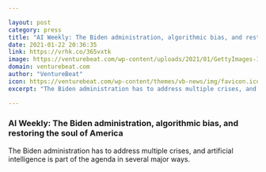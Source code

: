 ```yaml
---

layout: post
category: press
title: "AI Weekly: The Biden administration, algorithmic bias, and restoring the soul of America"
date: 2021-01-22 20:36:35
link: https://vrhk.co/365vxtk
image: https://venturebeat.com/wp-content/uploads/2021/01/GettyImages-1230702944.jpg?w=1200&strip=all
domain: venturebeat.com
author: "VentureBeat"
icon: https://venturebeat.com/wp-content/themes/vb-news/img/favicon.ico
excerpt: "The Biden administration has to address multiple crises, and artificial intelligence is part of the agenda in several major ways."

---
```


### AI Weekly: The Biden administration, algorithmic bias, and restoring the soul of America

The Biden administration has to address multiple crises, and artificial intelligence is part of the agenda in several major ways.